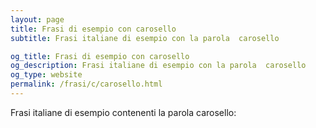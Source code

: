 ```yaml
---
layout: page
title: Frasi di esempio con carosello 
subtitle: Frasi italiane di esempio con la parola  carosello

og_title: Frasi di esempio con carosello 
og_description: Frasi italiane di esempio con la parola  carosello
og_type: website
permalink: /frasi/c/carosello.html
---
```


Frasi italiane di esempio contenenti la parola carosello:


